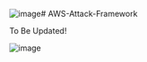 ![image](https://github.com/faizanw8/AWS-Attack-Framework/assets/72298471/fec1aaa6-8245-4275-a71e-5934a1ee6edf)# AWS-Attack-Framework


To Be Updated!

![image](https://github.com/faizanw8/AWS-Attack-Framework/assets/72298471/700f395f-0783-467d-a3a3-237b01828775)
